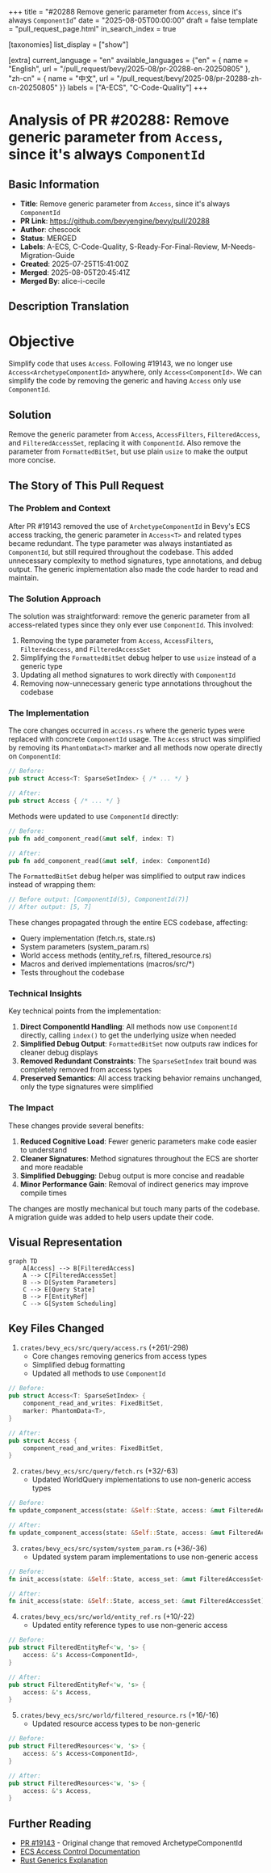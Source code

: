+++
title = "#20288 Remove generic parameter from `Access`, since it's always `ComponentId`"
date = "2025-08-05T00:00:00"
draft = false
template = "pull_request_page.html"
in_search_index = true

[taxonomies]
list_display = ["show"]

[extra]
current_language = "en"
available_languages = {"en" = { name = "English", url = "/pull_request/bevy/2025-08/pr-20288-en-20250805" }, "zh-cn" = { name = "中文", url = "/pull_request/bevy/2025-08/pr-20288-zh-cn-20250805" }}
labels = ["A-ECS", "C-Code-Quality"]
+++

# Analysis of PR #20288: Remove generic parameter from `Access`, since it's always `ComponentId`

## Basic Information
- **Title**: Remove generic parameter from `Access`, since it's always `ComponentId`
- **PR Link**: https://github.com/bevyengine/bevy/pull/20288
- **Author**: chescock
- **Status**: MERGED
- **Labels**: A-ECS, C-Code-Quality, S-Ready-For-Final-Review, M-Needs-Migration-Guide
- **Created**: 2025-07-25T15:41:00Z
- **Merged**: 2025-08-05T20:45:41Z
- **Merged By**: alice-i-cecile

## Description Translation
# Objective

Simplify code that uses `Access`.  Following #19143, we no longer use `Access<ArchetypeComponentId>` anywhere, only `Access<ComponentId>`.  We can simplify the code by removing the generic and having `Access` only use `ComponentId`.  

## Solution

Remove the generic parameter from `Access`, `AccessFilters`, `FilteredAccess`, and `FilteredAccessSet`, replacing it with `ComponentId`.  Also remove the parameter from `FormattedBitSet`, but use plain `usize` to make the output more concise.

## The Story of This Pull Request

### The Problem and Context
After PR #19143 removed the use of `ArchetypeComponentId` in Bevy's ECS access tracking, the generic parameter in `Access<T>` and related types became redundant. The type parameter was always instantiated as `ComponentId`, but still required throughout the codebase. This added unnecessary complexity to method signatures, type annotations, and debug output. The generic implementation also made the code harder to read and maintain.

### The Solution Approach
The solution was straightforward: remove the generic parameter from all access-related types since they only ever use `ComponentId`. This involved:
1. Removing the type parameter from `Access`, `AccessFilters`, `FilteredAccess`, and `FilteredAccessSet`
2. Simplifying the `FormattedBitSet` debug helper to use `usize` instead of a generic type
3. Updating all method signatures to work directly with `ComponentId`
4. Removing now-unnecessary generic type annotations throughout the codebase

### The Implementation
The core changes occurred in `access.rs` where the generic types were replaced with concrete `ComponentId` usage. The `Access` struct was simplified by removing its `PhantomData<T>` marker and all methods now operate directly on `ComponentId`:

```rust
// Before:
pub struct Access<T: SparseSetIndex> { /* ... */ }

// After:
pub struct Access { /* ... */ }
```

Methods were updated to use `ComponentId` directly:
```rust
// Before:
pub fn add_component_read(&mut self, index: T)

// After:
pub fn add_component_read(&mut self, index: ComponentId)
```

The `FormattedBitSet` debug helper was simplified to output raw indices instead of wrapping them:
```rust
// Before output: [ComponentId(5), ComponentId(7)]
// After output: [5, 7]
```

These changes propagated through the entire ECS codebase, affecting:
- Query implementation (fetch.rs, state.rs)
- System parameters (system_param.rs)
- World access methods (entity_ref.rs, filtered_resource.rs)
- Macros and derived implementations (macros/src/*)
- Tests throughout the codebase

### Technical Insights
Key technical points from the implementation:
1. **Direct ComponentId Handling**: All methods now use `ComponentId` directly, calling `index()` to get the underlying usize when needed
2. **Simplified Debug Output**: `FormattedBitSet` now outputs raw indices for cleaner debug displays
3. **Removed Redundant Constraints**: The `SparseSetIndex` trait bound was completely removed from access types
4. **Preserved Semantics**: All access tracking behavior remains unchanged, only the type signatures were simplified

### The Impact
These changes provide several benefits:
1. **Reduced Cognitive Load**: Fewer generic parameters make code easier to understand
2. **Cleaner Signatures**: Method signatures throughout the ECS are shorter and more readable
3. **Simplified Debugging**: Debug output is more concise and readable
4. **Minor Performance Gain**: Removal of indirect generics may improve compile times

The changes are mostly mechanical but touch many parts of the codebase. A migration guide was added to help users update their code.

## Visual Representation

```mermaid
graph TD
    A[Access] --> B[FilteredAccess]
    A --> C[FilteredAccessSet]
    B --> D[System Parameters]
    C --> E[Query State]
    B --> F[EntityRef]
    C --> G[System Scheduling]
```

## Key Files Changed

1. `crates/bevy_ecs/src/query/access.rs` (+261/-298)
   - Core changes removing generics from access types
   - Simplified debug formatting
   - Updated all methods to use `ComponentId`

```rust
// Before:
pub struct Access<T: SparseSetIndex> {
    component_read_and_writes: FixedBitSet,
    marker: PhantomData<T>,
}

// After:
pub struct Access {
    component_read_and_writes: FixedBitSet,
}
```

2. `crates/bevy_ecs/src/query/fetch.rs` (+32/-63)
   - Updated WorldQuery implementations to use non-generic access types

```rust
// Before:
fn update_component_access(state: &Self::State, access: &mut FilteredAccess<ComponentId>)

// After:
fn update_component_access(state: &Self::State, access: &mut FilteredAccess)
```

3. `crates/bevy_ecs/src/system/system_param.rs` (+36/-36)
   - Updated system param implementations to use non-generic access

```rust
// Before:
fn init_access(state: &Self::State, access_set: &mut FilteredAccessSet<ComponentId>)

// After:
fn init_access(state: &Self::State, access_set: &mut FilteredAccessSet)
```

4. `crates/bevy_ecs/src/world/entity_ref.rs` (+10/-22)
   - Updated entity reference types to use non-generic access

```rust
// Before:
pub struct FilteredEntityRef<'w, 's> {
    access: &'s Access<ComponentId>,
}

// After:
pub struct FilteredEntityRef<'w, 's> {
    access: &'s Access,
}
```

5. `crates/bevy_ecs/src/world/filtered_resource.rs` (+16/-16)
   - Updated resource access types to be non-generic

```rust
// Before:
pub struct FilteredResources<'w, 's> {
    access: &'s Access<ComponentId>,
}

// After:
pub struct FilteredResources<'w, 's> {
    access: &'s Access,
}
```

## Further Reading
- [PR #19143](https://github.com/bevyengine/bevy/pull/19143) - Original change that removed ArchetypeComponentId
- [ECS Access Control Documentation](https://bevyengine.org/learn/book/ecs-access/)
- [Rust Generics Explanation](https://doc.rust-lang.org/book/ch10-00-generics.html)